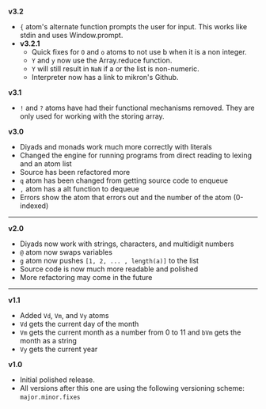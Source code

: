 **v3.2**
* `{` atom's alternate function prompts the user for input. This works like stdin and uses Window.prompt.
* **v3.2.1**
  * Quick fixes for `O` and `o` atoms to not use b when it is a non integer.
  * `Y` and `y` now use the Array.reduce function.
  * `Y` will still result in `NaN` if a or the list is non-numeric.
  * Interpreter now has a link to mikron's Github.

**v3.1**
* `!` and `?` atoms have had their functional mechanisms removed. They are only used for working with the storing array.

**v3.0**
* Diyads and monads work much more correctly with literals
* Changed the engine for running programs from direct reading to lexing and an atom list
* Source has been refactored more
* `q` atom has been changed from getting source code to enqueue
* `,` atom has a alt function to dequeue
* Errors show the atom that errors out and the number of the atom (0-indexed)
---
**v2.0**
* Diyads now work with strings, characters, and multidigit numbers
* `@` atom now swaps variables
* `g` atom now pushes `[1, 2, ... , length(a)]` to the list
* Source code is now much more readable and polished
* More refactoring may come in the future
---
**v1.1**
* Added `Vd`, `Vm`, and `Vy` atoms
* `Vd` gets the current day of the month
* `Vm` gets the current month as a number from 0 to 11 and `bVm` gets the month as a string
* `Vy` gets the current year

**v1.0**
* Initial polished release.
* All versions after this one are using the following versioning scheme: `major.minor.fixes`